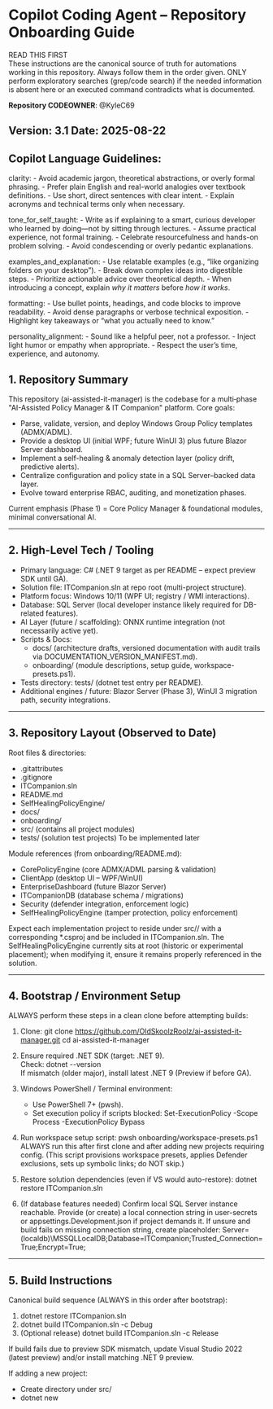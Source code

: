 # Copilot Coding Agent – Repository Onboarding Guide

READ THIS FIRST  
These instructions are the canonical source of truth for automations working in this repository. Always follow them in the order given. ONLY perform exploratory searches (grep/code search) if the needed information is absent here or an executed command contradicts what is documented.

**Repository CODEOWNER**: @KyleC69

Version: 3.1
Date: 2025-08-22
---

## Copilot Language Guidelines:
  clarity:
    - Avoid academic jargon, theoretical abstractions, or overly formal phrasing.
    - Prefer plain English and real-world analogies over textbook definitions.
    - Use short, direct sentences with clear intent.
    - Explain acronyms and technical terms only when necessary.

  tone_for_self_taught:
    - Write as if explaining to a smart, curious developer who learned by doing—not by sitting through lectures.
    - Assume practical experience, not formal training.
    - Celebrate resourcefulness and hands-on problem solving.
    - Avoid condescending or overly pedantic explanations.

  examples_and_explanation:
    - Use relatable examples (e.g., “like organizing folders on your desktop”).
    - Break down complex ideas into digestible steps.
    - Prioritize actionable advice over theoretical depth.
    - When introducing a concept, explain *why it matters* before *how it works*.

  formatting:
    - Use bullet points, headings, and code blocks to improve readability.
    - Avoid dense paragraphs or verbose technical exposition.
    - Highlight key takeaways or “what you actually need to know.”

  personality_alignment:
    - Sound like a helpful peer, not a professor.
    - Inject light humor or empathy when appropriate.
    - Respect the user’s time, experience, and autonomy.



## 1. Repository Summary

This repository (ai-assisted-it-manager) is the codebase for a multi‑phase "AI-Assisted Policy Manager & IT Companion" platform. Core goals:
- Parse, validate, version, and deploy Windows Group Policy templates (ADMX/ADML).
- Provide a desktop UI (initial WPF; future WinUI 3) plus future Blazor Server dashboard.
- Implement a self-healing & anomaly detection layer (policy drift, predictive alerts).
- Centralize configuration and policy state in a SQL Server–backed data layer.
- Evolve toward enterprise RBAC, auditing, and monetization phases.

Current emphasis (Phase 1) = Core Policy Manager & foundational modules, minimal conversational AI.

---

## 2. High-Level Tech / Tooling

- Primary language: C# (.NET 9 target as per README – expect preview SDK until GA).
- Solution file: ITCompanion.sln at repo root (multi-project structure).
- Platform focus: Windows 10/11 (WPF UI; registry / WMI interactions).
- Database: SQL Server (local developer instance likely required for DB-related features).
- AI Layer (future / scaffolding): ONNX runtime integration (not necessarily active yet).
- Scripts & Docs:
  - docs/ (architecture drafts, versioned documentation with audit trails via DOCUMENTATION_VERSION_MANIFEST.md).
  - onboarding/ (module descriptions, setup guide, workspace-presets.ps1).
- Tests directory: tests/ (dotnet test entry per README).
- Additional engines / future: Blazor Server (Phase 3), WinUI 3 migration path, security integrations.

---

## 3. Repository Layout (Observed to Date)

Root files & directories:
- .gitattributes
- .gitignore
- ITCompanion.sln
- README.md
- SelfHealingPolicyEngine/ 
- docs/
- onboarding/
- src/ (contains all project modules)
- tests/ (solution test projects) To be implemented later

Module references (from onboarding/README.md):
- CorePolicyEngine (core ADMX/ADML parsing & validation)
- ClientApp (desktop UI – WPF/WinUI)
- EnterpriseDashboard (future Blazor Server)
- ITCompanionDB (database schema / migrations)
- Security (defender integration, enforcement logic)
- SelfHealingPolicyEngine (tamper protection, policy enforcement)

Expect each implementation project to reside under src/<ProjectName>/ with a corresponding *.csproj and be included in ITCompanion.sln. The SelfHealingPolicyEngine currently sits at root (historic or experimental placement); when modifying it, ensure it remains properly referenced in the solution.

---

## 4. Bootstrap / Environment Setup

ALWAYS perform these steps in a clean clone before attempting builds:

1. Clone:
   git clone https://github.com/OldSkoolzRoolz/ai-assisted-it-manager.git
   cd ai-assisted-it-manager

2. Ensure required .NET SDK (target: .NET 9).  
   Check:
   dotnet --version  
   If mismatch (older major), install latest .NET 9 (Preview if before GA).

3. Windows PowerShell / Terminal environment:
   - Use PowerShell 7+ (pwsh).
   - Set execution policy if scripts blocked:
     Set-ExecutionPolicy -Scope Process -ExecutionPolicy Bypass

4. Run workspace setup script:
   pwsh onboarding/workspace-presets.ps1
   ALWAYS run this after first clone and after adding new projects requiring config.
   (This script provisions workspace presets, applies Defender exclusions, sets up symbolic links; do NOT skip.)

5. Restore solution dependencies (even if VS would auto-restore):
   dotnet restore ITCompanion.sln

6. (If database features needed) Confirm local SQL Server instance reachable. Provide (or create) a local connection string in user-secrets or appsettings.Development.json if project demands it. If unsure and build fails on missing connection string, create placeholder:
   Server=(localdb)\\MSSQLLocalDB;Database=ITCompanion;Trusted_Connection=True;Encrypt=True;

---

## 5. Build Instructions

Canonical build sequence (ALWAYS in this order after bootstrap):

1. dotnet restore ITCompanion.sln
2. dotnet build ITCompanion.sln -c Debug
3. (Optional release) dotnet build ITCompanion.sln -c Release

If build fails due to preview SDK mismatch, update Visual Studio 2022 (latest preview) and/or install matching .NET 9 preview.

If adding a new project:
- Create directory under src/
- dotnet new <template> -n <ProjectName> -o src/<ProjectName>
- dotnet sln ITCompanion.sln add src/<ProjectName>/<ProjectName>.csproj
- Then repeat restore + build sequence.

---

## 6. Running Applications

(Names may map to actual csproj names; follow these patterns.)

Desktop UI (ClientApp):
- From repo root:
  dotnet run -c Debug --project src/ClientApp/ClientApp.csproj
If a WinUI 3 migration exists, run from its project instead (e.g., ClientApp.WinUI). Only one UI host should be active; prefer WPF if both exist unless migration notes specify otherwise.

Self-Healing / Policy Engine (headless service):
  dotnet run --project src/CorePolicyEngine/CorePolicyEngine.csproj

Enterprise Dashboard (future / when implemented):
  dotnet run --project src/EnterpriseDashboard/EnterpriseDashboard.csproj
Expect it to host a Kestrel server; check console output for URL.

ALWAYS ensure required environment variables (e.g., connection strings, feature flags) are set before running. If not defined in project docs, use localdb placeholder.

---

## 7. Testing

Standard test invocation (from README):
  dotnet test tests/

Preferred verbose form (surface all results, skip build duplicates):
  dotnet test ITCompanion.sln --no-build --configuration Debug

ALWAYS run dotnet build first for deterministic behavior; dotnet test will otherwise restore & build implicitly, which can mask incremental issues.

If integration tests (e.g., DB or WMI) exist and are slow/flaky:
- Look for traits/categories (e.g., [Category("Integration")]) and optionally filter:
  dotnet test --filter TestCategory!=Integration

Add new tests in corresponding test project mirroring source project naming:
- src/CorePolicyEngine/ -> tests/CorePolicyEngine.Tests/
Ensure new test project is referenced in solution and uses the standard test framework (likely xUnit or MSTest; inspect existing test project for conventions before adding).

---

## 8. Linting / Formatting / Quality (Assumed Defaults)

If a dotnet format or analyzers configuration (Directory.Build.props / .editorconfig) exists, enforce locally:

Recommended pre-commit routine:
1. dotnet build
2. dotnet test
3. dotnet format (if tool is installed)
4. (Optional) dotnet pack (only for library packaging scenarios)

ALWAYS fix analyzer warnings introduced by new code—treat warnings as future risk even if not failing CI yet.

If no automated linting config present and you add one, keep it minimal and incremental.

---

## 9. Database / Migrations (If ITCompanionDB Active)

Look for a project (e.g., src/ITCompanionDB or database project). Typical patterns:
- EF Core migrations: dotnet ef migrations add <Name> --project src/ITCompanionDB
- Apply locally via application startup or:
  dotnet ef database update --project src/ITCompanionDB

ALWAYS update the solution + build before generating migrations to avoid stale model issues.

If migrations not yet implemented, do NOT unilaterally introduce EF—verify architectural intent in docs/ first.

---

## 10. Configuration & Secrets

Common config file hierarchy (expected):
- appsettings.json
- appsettings.Development.json
- user-secrets (for local secure credentials)
Initialize .NET user-secrets if sensitive info needed:
  dotnet user-secrets init --project src/<ProjectNeedingSecrets>

NEVER commit credentials. Use placeholders in committed config.

---

## 11. Adding New Code / Features

ALWAYS:
1. Identify correct module (e.g., parsing logic → CorePolicyEngine; UI interaction → ClientApp).
2. Add new classes with cohesive namespaces mirroring folder structure.
3. Update DI registration (if a central Startup/Program or composition root exists—search for Program.cs under each host project).
4. Add unit tests in corresponding test project before or alongside implementation.
5. Run full validation sequence (Section 14).

When modifying ADMX/ADML logic:
- Central parser utilities likely reside in CorePolicyEngine (look for Parser, Model, or Admx* classes).
- Keep performance in mind—avoid large synchronous UI-blocking operations; offload to background tasks if necessary.

---

## 12. Self-Healing / Policy Engine Notes

The SelfHealingPolicyEngine directory at root may represent a service or library. Before refactoring its placement into src/, ensure:
- Project reference integrity (update solution).
- Any scripts or docs pointing to old path are adjusted.

---

## 13. Docs & Onboarding Resources

- docs/ (architecture drafts) – ALWAYS inspect docs/ for design decisions when making changes.
- onboarding/README.md – lists module definitions; onboarding/setup-guide.md (consult for detailed environment prerequisites).
If you update architecture, reflect changes consistently across:
1. docs/ architecture diagrams/text
2. onboarding/ module overview
3. This instructions file (only if foundational process changes—avoid churn for minor refactors)

---

## 14. Canonical Validation Sequence (Run Before Opening PR)

ALWAYS execute in this exact order from a clean working tree (no uncommitted changes):

1. git fetch --all --prune
2. git switch -c feature/<short-descriptor> (or rebase from latest master before final push)
3. pwsh onboarding/workspace-presets.ps1            (ensures local prerequisites are refreshed)
4. dotnet restore ITCompanion.sln
5. dotnet build ITCompanion.sln -c Debug
6. dotnet test ITCompanion.sln --no-build
7. (If format tooling present) dotnet format --verify-no-changes
   - If changes needed: dotnet format (if formatting changes affect test files, re-run tests)
8. (If DB changes) apply migrations locally; verify startup of affected host project
9. Run primary executable (e.g., ClientApp) to smoke test
10. (If adding new API/service endpoints) exercise minimal functional path
11. git add .
12. git commit -m "feat: <concise summary>"
    - For complex changes, add a commit message body describing the rationale and impact:
      git commit -m "feat: <concise summary>" -m "<detailed explanation>"
    - If the change is breaking, include a footer in the body: BREAKING CHANGE: <description of breaking change>
13. git push -u origin feature/<short-descriptor>

NEVER skip steps 4–6. ALWAYS re-run steps 5–7 after resolving merge conflicts.

---

## 15. CI / Workflows (General Expectations)

Even though specific workflow YAML files are not enumerated here, assume CI will:
- Restore + build solution
- Run unit tests
- Possibly enforce formatting/analyzers
Design changes so they pass non-interactively (no UI prompts). If you add steps requiring secrets or services, gate them behind conditionals (e.g., only if env var present).

---

## 16. Common Pitfalls & Mitigations

Pitfall: Using wrong SDK version → Build failure referencing target frameworks.
Mitigation: Install matching .NET 9 SDK; run dotnet --info to verify.

Pitfall: Missing local SQL instance → Runtime exception on startup.
Mitigation: Provide fallback localdb connection string in development config.

Pitfall: Adding new project but forgetting solution inclusion → Tests/build skip code.
Mitigation: dotnet sln ITCompanion.sln list (verify presence) before pushing.

Pitfall: Long restore times after minor edits.
Mitigation: Avoid unnecessary global package version changes; keep restore deterministic.

Pitfall: UI project fails due to WinUI preview mismatch.
Mitigation: If WinUI not stabilized, keep WPF as default run target; do not upgrade without verifying docs.

---

## 17. Naming & Branching Conventions (Recommended)

- feature/<topic>, fix/<issue-number>, chore/<maintenance>
- Commit prefixes: feat:, fix:, refactor:, test:, docs:, chore:, perf:, build:
- Keep PRs focused (one feature/fix). Include test additions in same PR.

---

## 18. Extensibility Guidance

When introducing AI / ONNX components:
- Encapsulate model loading (e.g., IAnomalyDetectionService) behind interface
- Ensure fallback (no-op) implementation when model assets absent—prevents runtime crashes in minimal developer setups.

When adding policy parsing features:
- Maintain separation: Parsing (pure), Validation (rules), Deployment (side effects)

---

## 19. File & Directory Quick Reference (Current Observed)

Root:
- ITCompanion.sln (multi-project solution – edit via dotnet sln commands)
- README.md (high-level roadmap)
- docs/ (architecture drafts; treat as authoritative for design)
- onboarding/ (module overview, setup guide, workspace-presets.ps1)
- src/ (primary implementation projects – enumerate before modifying)
- tests/ (test projects – ensure new tests land here)
- SelfHealingPolicyEngine/ (special-case module, root-level)
- .gitignore / .gitattributes (respect line endings & attribute normalization)

---

## 20. When to Search Outside This File

Only search the codebase if:
- A project path or command referenced here produces an error indicating the target does not exist.
- You need the exact name of a project inside src/ for a run/build command.
- You are adding code and must inspect existing patterns (DI setup, config binding, test conventions).

Otherwise TRUST THESE INSTRUCTIONS.

---

## 21. Minimal Quick Start (Copy/Paste)

```
git clone https://github.com/OldSkoolzRoolz/ai-assisted-it-manager.git
cd ai-assisted-it-manager
pwsh onboarding/workspace-presets.ps1
dotnet restore ITCompanion.sln
dotnet build ITCompanion.sln -c Debug
dotnet test ITCompanion.sln --no-build
dotnet run --project src/ClientApp/ClientApp.csproj
```

If any path differs, list src/ to identify correct project and adjust only that line.

---

## 22. Adding a New Feature (Example Workflow)

1. Create branch: git switch -c feature/policy-diff
2. Implement parser enhancement in src/CorePolicyEngine/ (new class + tests).
3. Add/Update tests in tests/CorePolicyEngine.Tests/
4. Run validation sequence (Section 14).
5. Push & open PR with concise description + affected modules.

---

## 23. Documentation Management & Versioning

**Documentation Authority**: @KyleC69 (Repository CODEOWNER) has final approval for all documentation changes.

**Version Control**: All documentation in `/docs` folder is versioned and tracked via `docs/DOCUMENTATION_VERSION_MANIFEST.md`:
- Review manifest before modifying any documentation
- Update manifest with change log entries for all documentation updates
- Follow version format: YYYY-MM-DD.vX
- Include technical accuracy reviews and framework version updates

**Automation Guidelines for Documentation**:
- Always reference the version manifest for current document versions
- Ensure technical references (e.g., .NET versions) match repository standards
- Update manifest when making any documentation changes
- Tag @KyleC69 for review approval on documentation PRs

---

## 24. Quality Bar

A change is "ready" ONLY if:
- Builds cleanly (no new warnings if avoidable).
- All tests pass (and new tests cover new logic).
- No hard-coded environment-only paths or credentials.
- UI or service still starts successfully after change.
- Documentation changes include manifest updates and maintain technical accuracy.

---

By following this guide strictly you minimize failed CI runs and reduce unnecessary repository scanning. Trust these steps first; investigate only when concrete discrepancies arise.
